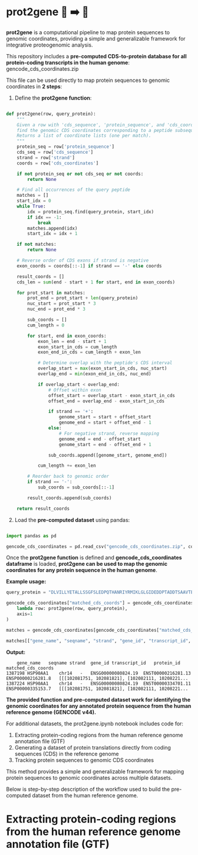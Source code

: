 # prot2gene 🍗 ➡️ 🧬

**prot2gene** is a computational pipeline to map protein sequences to genomic coordinates, providing a simple and generalizable framework for integrative proteogenomic analysis.

This repository includes a **pre-computed CDS-to-protein database for all protein-coding transcripts in the human genome**: gencode_cds_coordinates.zip 

This file can be used directly to map protein sequences to genomic coordinates in **2 steps**: 

1. Define the **prot2gene function**:

```python

def prot2gene(row, query_protein):
    """
    Given a row with 'cds_sequence', 'protein_sequence', and 'cds_coordinates',
    find the genomic CDS coordinates corresponding to a peptide subsequence.
    Returns a list of coordinate lists (one per match).
    """
    protein_seq = row['protein_sequence']
    cds_seq = row['cds_sequence']
    strand = row['strand']
    coords = row['cds_coordinates']

    if not protein_seq or not cds_seq or not coords:
        return None

    # Find all occurrences of the query peptide
    matches = []
    start_idx = 0
    while True:
        idx = protein_seq.find(query_protein, start_idx)
        if idx == -1:
            break
        matches.append(idx)
        start_idx = idx + 1

    if not matches:
        return None

    # Reverse order of CDS exons if strand is negative
    exon_coords = coords[::-1] if strand == '-' else coords

    result_coords = []
    cds_len = sum(end - start + 1 for start, end in exon_coords)

    for prot_start in matches:
        prot_end = prot_start + len(query_protein)
        nuc_start = prot_start * 3
        nuc_end = prot_end * 3

        sub_coords = []
        cum_length = 0

        for start, end in exon_coords:
            exon_len = end - start + 1
            exon_start_in_cds = cum_length
            exon_end_in_cds = cum_length + exon_len

            # Determine overlap with the peptide's CDS interval
            overlap_start = max(exon_start_in_cds, nuc_start)
            overlap_end = min(exon_end_in_cds, nuc_end)

            if overlap_start < overlap_end:
                # Offset within exon
                offset_start = overlap_start - exon_start_in_cds
                offset_end = overlap_end - exon_start_in_cds

                if strand == '+':
                    genome_start = start + offset_start
                    genome_end = start + offset_end - 1
                else:
                    # For negative strand, reverse mapping
                    genome_end = end - offset_start
                    genome_start = end - offset_end + 1

                sub_coords.append([genome_start, genome_end])

            cum_length += exon_len

        # Reorder back to genomic order
        if strand == '-':
            sub_coords = sub_coords[::-1]

        result_coords.append(sub_coords)

    return result_coords

```

2. Load the **pre-computed dataset** using pandas:

```python

import pandas as pd

gencode_cds_coordinates = pd.read_csv("gencode_cds_coordinates.zip", compression="zip")

```

Once the **prot2gene function** is defined and **gencode_cds_coordinates dataframe** is loaded, **prot2gene can be used to map the genomic coordinates for any protein sequence in the human genome**. 

**Example usage:**

```python
query_protein = "DLVILLYETALLSSGFSLEDPQTHANRIYRMIKLGLGIDEDDPTADDTSAAVTEEMPPLE" # input any protein sequence here

gencode_cds_coordinates["matched_cds_coords"] = gencode_cds_coordinates.apply( 
    lambda row: prot2gene(row, query_protein), 
    axis=1
)                                                                              # apply find_cds_coords_for_protein function to gencode_cds_coordinates

matches = gencode_cds_coordinates[gencode_cds_coordinates["matched_cds_coords"].notnull()]

matches[["gene_name", "seqname", "strand", "gene_id", "transcript_id", "protein_id", "matched_cds_coords"]]
```
**Output:**

```
	gene_name	seqname	strand	gene_id	transcript_id	protein_id	matched_cds_coords
1387198	HSP90AA1	chr14	-	ENSG00000080824.19	ENST00000216281.13	ENSP00000216281.8	[[[102081751, 102081821], [102082111, 10208221...
1387224	HSP90AA1	chr14	-	ENSG00000080824.19	ENST00000334701.11	ENSP00000335153.7	[[[102081751, 102081821], [102082111, 10208221...
```

**The provided function and pre-computed dataset work for identifying the genomic coordinates for any annotated protein sequence from the human reference genome (GENCODE v44).** 

For additional datasets, the prot2gene.ipynb notebook includes code for: 

1. Extracting protein-coding regions from the human reference genome annotation file (GTF)
2. Generating a dataset of protein translations directly from coding sequences (CDS) in the reference genome
3. Tracking protein sequences to genomic CDS coordinates

This method provides a simple and generalizable framework for mapping protein sequences to genomic coordinates across multiple datasets. 

Below is step-by-step description of the workflow used to build the pre-computed dataset from the human reference genome.

# Extracting protein-coding regions from the human reference genome annotation file (GTF)

